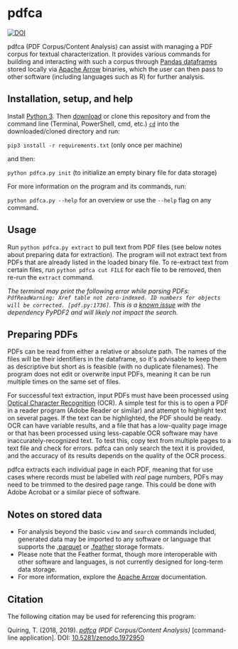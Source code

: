 # pdfca

[![DOI](https://zenodo.org/badge/DOI/10.5281/zenodo.1972950.svg)](https://doi.org/10.5281/zenodo.1972950)

pdfca (PDF Corpus/Content Analysis) can assist with managing a PDF corpus for textual characterization. It provides various commands for building and interacting with such a corpus through [Pandas dataframes](https://pandas.pydata.org/pandas-docs/stable/reference/api/pandas.DataFrame.html) stored locally via [Apache Arrow](https://arrow.apache.org/) binaries, which the user can then pass to other software (including languages such as R) for further analysis.

## Installation, setup, and help
Install [Python 3](https://www.python.org/downloads/). Then [download](https://github.com/tylerdq/pdfca/archive/master.zip) or clone this repository and from the command line (Terminal, PowerShell, cmd, etc.) [`cd`](https://www.git-tower.com/learn/git/ebook/en/command-line/appendix/command-line-101) into the downloaded/cloned directory and run:

`pip3 install -r requirements.txt` (only once per machine)

and then:

`python pdfca.py init` (to initialize an empty binary file for data storage)

For more information on the program and its commands, run:

`python pdfca.py --help` for an overview or use the `--help` flag on any command.

## Usage

Run `python pdfca.py extract` to pull text from PDF files (see below notes about preparing data for extraction). The program will not extract text from PDFs that are already listed in the loaded binary file. To re-extract text from certain files, run `python pdfca cut FILE` for each file to be removed, then re-run the `extract` command.

*The terminal may print the following error while parsing PDFs: `PdfReadWarning: Xref table not zero-indexed. ID numbers for objects will be corrected. [pdf.py:1736]`. This is a [known issue](https://github.com/mstamy2/PyPDF2/issues/36) with the dependency PyPDF2 and will likely not impact the search.*

## Preparing PDFs
PDFs can be read from either a relative or absolute path. The names of the files will be their identifiers in the dataframe, so it's advisable to keep them as descriptive but short as is feasible (with no duplicate filenames). The program does not edit or overwrite input PDFs, meaning it can be run multiple times on the same set of files.

For successful text extraction, input PDFs must have been processed using [Optical Character Recognition](https://en.wikipedia.org/wiki/Optical_character_recognition) (OCR). A simple test for this is to open a PDF in a reader program (Adobe Reader or similar) and attempt to highlight text on several pages. If the text can be highlighted, the PDF should be ready. OCR can have variable results, and a file that has a low-quality page image or that has been processed using less-capable OCR software may have inaccurately-recognized text. To test this, copy text from multiple pages to a text file and check for errors. pdfca can only search the text it is provided, and the accuracy of its results depends on the quality of the OCR process.

pdfca extracts each individual page in each PDF, meaning that for use cases where records must be labelled with *real* page numbers, PDFs may need to be trimmed to the desired page range. This could be done with Adobe Acrobat or a similar piece of software.

## Notes on stored data
- For analysis beyond the basic `view` and `search` commands included, generated data may be imported to any software or language that supports the [.parquet](https://parquet.apache.org/) or [.feather](https://github.com/wesm/feather) storage formats.
- Please note that the Feather format, though more interoperable with other software and languages, is not currently designed for long-term data storage.
- For more information, explore the [Apache Arrow](https://arrow.apache.org/) documentation.

## Citation
The following citation may be used for referencing this program:

Quiring, T. (2018, 2019). *[pdfca](https://github.com/tylerdq/pdfca) (PDF Corpus/Content Analysis)* [command-line application]. DOI: [10.5281/zenodo.1972950](https://doi.org/10.5281/zenodo.1972950)
